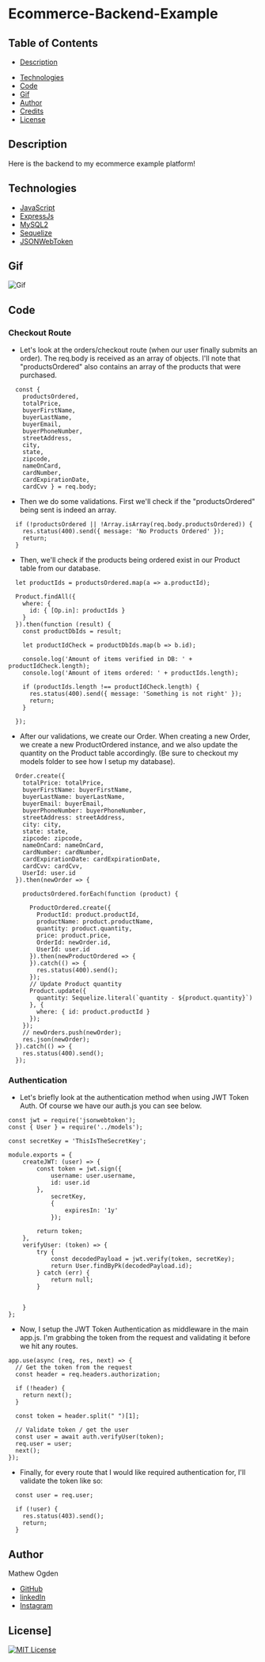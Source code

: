 # Ecommerce-Backend-Example

## Table of Contents

- [Description](#Description)
<!-- - [Deployed Link](#Deployed-Link) -->
- [Technologies](#Technologies)
- [Code](#Code)
- [Gif](#Gif)
- [Author](#Author)
- [Credits](#Credits)
- [License](#License)

## Description

Here is the backend to my ecommerce example platform!

<!-- ## Deployed-Link -->
<!-- add deployed link in the paranthesis -->
<!-- - [Click Here]() -->

## Technologies

<!-- left examples here put edit to put your technologies -->

- [JavaScript](https://www.w3schools.com/js/)
- [ExpressJs](https://expressjs.com)
- [MySQL2](https://www.npmjs.com/package/mysql2)
- [Sequelize](https://sequelize.org/master/)
- [JSONWebToken](https://www.npmjs.com/package/jsonwebtoken)

## Gif

<!-- path to gif in paranthesis  -->

![Gif](https://media.giphy.com/media/vdpQgerqFaAAQM9hwB/giphy.gif)

## Code

### Checkout Route

- Let's look at the orders/checkout route (when our user finally submits an order). The req.body is received as an array of objects. I'll note that "productsOrdered" also contains an array of the products that were purchased.

```
  const {
    productsOrdered,
    totalPrice,
    buyerFirstName,
    buyerLastName,
    buyerEmail,
    buyerPhoneNumber,
    streetAddress,
    city,
    state,
    zipcode,
    nameOnCard,
    cardNumber,
    cardExpirationDate,
    cardCvv } = req.body;
```

- Then we do some validations. First we'll check if the "productsOrdered" being sent is indeed an array.

```
  if (!productsOrdered || !Array.isArray(req.body.productsOrdered)) {
    res.status(400).send({ message: 'No Products Ordered' });
    return;
  }
```

- Then, we'll check if the products being ordered exist in our Product table from our database.

```
  let productIds = productsOrdered.map(a => a.productId);

  Product.findAll({
    where: {
      id: { [Op.in]: productIds }
    }
  }).then(function (result) {
    const productDbIds = result;

    let productIdCheck = productDbIds.map(b => b.id);

    console.log('Amount of items verified in DB: ' + productIdCheck.length);
    console.log('Amount of items ordered: ' + productIds.length);

    if (productIds.length !== productIdCheck.length) {
      res.status(400).send({ message: 'Something is not right' });
      return;
    }

  });
```

- After our validations, we create our Order. When creating a new Order, we create a new ProductOrdered instance, and we also update the quantity on the Product table accordingly. (Be sure to checkout my models folder to see how I setup my database).

```
  Order.create({
    totalPrice: totalPrice,
    buyerFirstName: buyerFirstName,
    buyerLastName: buyerLastName,
    buyerEmail: buyerEmail,
    buyerPhoneNumber: buyerPhoneNumber,
    streetAddress: streetAddress,
    city: city,
    state: state,
    zipcode: zipcode,
    nameOnCard: nameOnCard,
    cardNumber: cardNumber,
    cardExpirationDate: cardExpirationDate,
    cardCvv: cardCvv,
    UserId: user.id
  }).then(newOrder => {

    productsOrdered.forEach(function (product) {

      ProductOrdered.create({
        ProductId: product.productId,
        productName: product.productName,
        quantity: product.quantity,
        price: product.price,
        OrderId: newOrder.id,
        UserId: user.id
      }).then(newProductOrdered => {
      }).catch(() => {
        res.status(400).send();
      });
      // Update Product quantity
      Product.update({
        quantity: Sequelize.literal(`quantity - ${product.quantity}`)
      }, {
        where: { id: product.productId }
      });
    });
    // newOrders.push(newOrder);
    res.json(newOrder);
  }).catch(() => {
    res.status(400).send();
  });
```

### Authentication

- Let's briefly look at the authentication method when using JWT Token Auth. Of course we have our auth.js you can see below.

```
const jwt = require('jsonwebtoken');
const { User } = require('../models');

const secretKey = 'ThisIsTheSecretKey';

module.exports = {
    createJWT: (user) => {
        const token = jwt.sign({
            username: user.username,
            id: user.id
        },
            secretKey,
            {
                expiresIn: '1y'
            });

        return token;
    },
    verifyUser: (token) => {
        try {
            const decodedPayload = jwt.verify(token, secretKey);
            return User.findByPk(decodedPayload.id);
        } catch (err) {
            return null;
        }


    }
};
```

- Now, I setup the JWT Token Authentication as middleware in the main app.js. I'm grabbing the token from the request and validating it before we hit any routes.

```
app.use(async (req, res, next) => {
  // Get the token from the request
  const header = req.headers.authorization;

  if (!header) {
    return next();
  }

  const token = header.split(" ")[1];

  // Validate token / get the user
  const user = await auth.verifyUser(token);
  req.user = user;
  next();
});
```

- Finally, for every route that I would like required authentication for, I'll validate the token like so:

```
  const user = req.user;

  if (!user) {
    res.status(403).send();
    return;
  }
```

## Author

Mathew Ogden

<!-- add linnks to your social media -->

- [GitHub](https://github.com/mathewogden)
- [linkedIn](https://www.linkedin.com/in/mathew-ogden-b85688220/)
- [Instagram](https://www.instagram.com/matogden_/?hl=en)

## License]

[![MIT License](https://img.shields.io/badge/License-MIT-blue.svg)](https://www.mit.edu/~amini/LICENSE.md)
